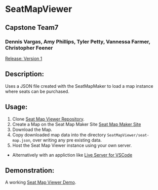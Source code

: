 # SeatMapViewer

## Capstone Team7
### Dennis Vargas, Amy Phillips, Tyler Petty, Vannessa Farmer, Christopher Feener

[Release: Version 1](https://github.com/WSUVCapstoneTeam7/SeatMapMaker/releases/latest)

## Description:
Uses a JSON file created with the SeatMapMaker to load a map instance where seats can be purchased.

## Usage:
1. Clone [Seat Map Viewer Repository](https://github.com/WSUVCapstoneTeam7/SeatMapMaker).
2. Create a Map on the Seat Map Maker Site [Seat Map Maker Site](https://wsuvcapstoneteam7.github.io/SeatMapMaker/)
3. Download the Map.
4. Copy downloaded map data into the directory `SeatMapViewer/seat-map.json`, over writing any pre existing data.
6. Host the Seat Map Viewer instance using your own server.
* Alternatively with an appliction like [Live Server for VSCode](https://marketplace.visualstudio.com/items?itemName=ritwickdey.LiveServer)

## Demonstration:
A working [Seat Map Viewer Demo](https://github.com/WSUVCapstoneTeam7/SeatMapViewer).
